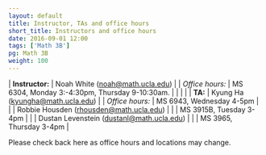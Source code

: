 ```yaml
---
layout: default
title: Instructor, TAs and office hours
short_title: Instructors and office hours
date: 2016-09-01 12:00
tags: ['Math 3B']
pg: Math 3B
weight: 100
---
```




| __Instructor:__ | Noah White (<a href="mailto:noah@math.ucla.edu">noah@math.ucla.edu</a>)              |
| _Office hours:_ | MS 6304, Monday 3:-4:30pm, Thursday 9-10:30am.                                        |
|                 |                                                                                      |
| __TA:__         | Kyung Ha (<a href="mailto:kyungha@math.ucla.edu">kyungha@math.ucla.edu</a>)          |
| _Office hours:_ | MS 6943, Wednesday 4-5pm                                                                |
|                 | Robbie Housden (<a href="mailto:rhousden@math.ucla.edu">rhousden@math.ucla.edu</a>)  |
|                 | MS 3915B, Tuesday 3-4pm                                                              |
|                 | Dustan Levenstein (<a href="mailto:dustanl@math.ucla.edu">dustanl@math.ucla.edu</a>) |
|                 | MS 3965, Thursday 3-4pm                                                              |


Please check back here as office hours and locations may change.
